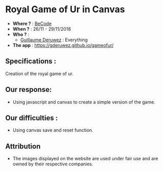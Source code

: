 # Royal Game of Ur in Canvas
- **Where ?** : [BeCode](https://becode.org/)
- **When ?** : 26/11 - 29/11/2018
- **Who ?** :
  - [Guillaume Deruwez](https://github.com/gderuwez) : Everything
- **The app** : https://gderuwez.github.io/gameofur/


## Specifications :
Creation of the royal game of ur.

## Our response:
- Using javascript and canvas to create a simple version of the game.

## Our difficulties :
- Using canvas save and reset function.

## Attribution
- The images displayed on the website are used under fair use and are owned by their respective companies.
